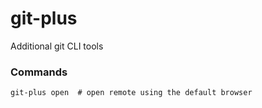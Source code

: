 # git-plus

Additional git CLI tools

### Commands

```shell
git-plus open  # open remote using the default browser
```